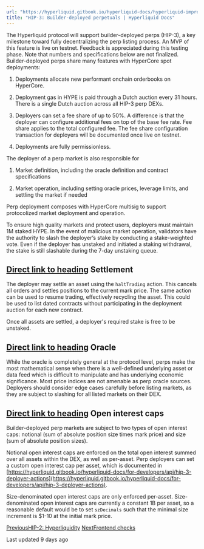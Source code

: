 ```yaml
---
url: "https://hyperliquid.gitbook.io/hyperliquid-docs/hyperliquid-improvement-proposals-hips/hip-3-builder-deployed-perpetuals"
title: "HIP-3: Builder-deployed perpetuals | Hyperliquid Docs"
---
```


The Hyperliquid protocol will support builder-deployed perps (HIP-3), a key milestone toward fully decentralizing the perp listing process. An MVP of this feature is live on testnet. Feedback is appreciated during this testing phase. Note that numbers and specifications below are not finalized. Builder-deployed perps share many features with HyperCore spot deployments:

1. Deployments allocate new performant onchain orderbooks on HyperCore.

2. Deployment gas in HYPE is paid through a Dutch auction every 31 hours. There is a single Dutch auction across all HIP-3 perp DEXs.

3. Deployers can set a fee share of up to 50%. A difference is that the deployer can configure additional fees on top of the base fee rate. Fee share applies to the total configured fee. The fee share configuration transaction for deployers will be documented once live on testnet.

4. Deployments are fully permissionless.


The deployer of a perp market is also responsible for

1. Market definition, including the oracle definition and contract specifications

2. Market operation, including setting oracle prices, leverage limits, and settling the market if needed


Perp deployment composes with HyperCore multisig to support protocolized market deployment and operation.

To ensure high quality markets and protect users, deployers must maintain 1M staked HYPE. In the event of malicious market operation, validators have the authority to slash the deployer’s stake by conducting a stake-weighted vote. Even if the deployer has unstaked and initiated a staking withdrawal, the stake is still slashable during the 7-day unstaking queue.

## [Direct link to heading](https://hyperliquid.gitbook.io/hyperliquid-docs/hyperliquid-improvement-proposals-hips/hip-3-builder-deployed-perpetuals\#settlement)    Settlement

The deployer may settle an asset using the `haltTrading` action. This cancels all orders and settles positions to the current mark price. The same action can be used to resume trading, effectively recycling the asset. This could be used to list dated contracts without participating in the deployment auction for each new contract.

Once all assets are settled, a deployer's required stake is free to be unstaked.

## [Direct link to heading](https://hyperliquid.gitbook.io/hyperliquid-docs/hyperliquid-improvement-proposals-hips/hip-3-builder-deployed-perpetuals\#oracle)    Oracle

While the oracle is completely general at the protocol level, perps make the most mathematical sense when there is a well-defined underlying asset or data feed which is difficult to manipulate and has underlying economic significance. Most price indices are not amenable as perp oracle sources. Deployers should consider edge cases carefully before listing markets, as they are subject to slashing for all listed markets on their DEX.

## [Direct link to heading](https://hyperliquid.gitbook.io/hyperliquid-docs/hyperliquid-improvement-proposals-hips/hip-3-builder-deployed-perpetuals\#open-interest-caps)    Open interest caps

Builder-deployed perp markets are subject to two types of open interest caps: notional (sum of absolute position size times mark price) and size (sum of absolute position sizes).

Notional open interest caps are enforced on the total open interest summed over all assets within the DEX, as well as per-asset. Perp deployers can set a custom open interest cap per asset, which is documented in [https://hyperliquid.gitbook.io/hyperliquid-docs/for-developers/api/hip-3-deployer-actions](https://hyperliquid.gitbook.io/hyperliquid-docs/for-developers/api/hip-3-deployer-actions).

Size-denominated open interest caps are only enforced per-asset. Size-denominated open interest caps are currently a constant 1B per asset, so a reasonable default would be to set `szDecimals` such that the minimal size increment is $1-10 at the initial mark price.

[PreviousHIP-2: Hyperliquidity](https://hyperliquid.gitbook.io/hyperliquid-docs/hyperliquid-improvement-proposals-hips/hip-2-hyperliquidity) [NextFrontend checks](https://hyperliquid.gitbook.io/hyperliquid-docs/hyperliquid-improvement-proposals-hips/frontend-checks)

Last updated 9 days ago